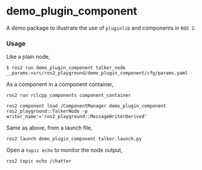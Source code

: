 # demo_plugin_component

A demo package to illustrate the use of `pluginlib` and components in `ROS 2`.

### Usage

Like a plain node,
```terminal
$ ros2 run demo_plugin_component talker_node __params:=src/ros2_playground/demo_plugin_component/cfg/params.yaml
```

As a component in a component container,
```terminal
ros2 run rclcpp_components component_container
```
```terminal
ros2 component load /ComponentManager demo_plugin_component ros2_playground::TalkerNode -p writer_name:='ros2_playground::MessageWriterDerived'
```

Same as above, from a launch file,
```terminal
ros2 launch demo_plugin_component talker.launch.py
```

Open a `topic echo` to monitor the node output,
```terminal
ros2 topic echo /chatter
```
